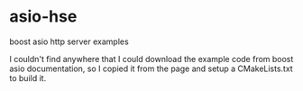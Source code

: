 # asio-hse
boost asio http server examples

I couldn't find anywhere that I could download the example code from boost asio documentation, so I copied it from the page and setup a CMakeLists.txt to build it.
